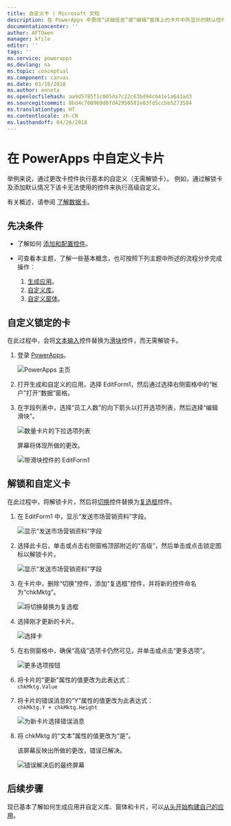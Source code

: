 ```yaml
---
title: 自定义卡 | Microsoft 文档
description: 在 PowerApps 中更改“详细信息”或“编辑”窗体上的卡片中所显示的默认控件
documentationcenter: ''
author: AFTOwen
manager: kfile
editor: ''
tags: ''
ms.service: powerapps
ms.devlang: na
ms.topic: conceptual
ms.component: canvas
ms.date: 03/18/2018
ms.author: anneta
ms.openlocfilehash: aa9d5785f1c005da7c22c63bd94cb41e1a643ad3
ms.sourcegitcommit: 8bd4c700969d0fd42950581e03fd5ccbb5273584
ms.translationtype: HT
ms.contentlocale: zh-CN
ms.lasthandoff: 04/26/2018
---
```

# <a name="customize-a-card-in-powerapps"></a>在 PowerApps 中自定义卡片
举例来说，通过更改卡控件执行基本的自定义（无需解锁卡）。 例如，通过解锁卡及添加默认情况下该卡无法使用的控件来执行高级自定义。

有关概述，请参阅 [了解数据卡](working-with-cards.md)。

## <a name="prerequisites"></a>先决条件

* 了解如何 [添加和配置控件](add-configure-controls.md)。
* 可查看本主题，了解一些基本概念，也可按照下列主题中所述的流程分步完成操作：

  1. [生成应用](data-platform-create-app.md)。
  2. [自定义库](customize-layout-sharepoint.md)。
  3. [自定义窗体](customize-forms-sharepoint.md)。

## <a name="customize-a-locked-card"></a>自定义锁定的卡
在此过程中，会将[文本输入](controls/control-text-input.md)控件替换为[滑块](controls/control-slider.md)控件，而无需解锁卡。

1. 登录 [PowerApps](http://web.powerapps.com)。

    ![PowerApps 主页](./media/customize-card/sign-in.png)

1. 打开生成和自定义的应用，选择 EditForm1，然后通过选择右侧窗格中的“帐户”打开“数据”窗格。

1. 在字段列表中，选择“员工人数”的向下箭头以打开选项列表，然后选择“编辑滑块”。

    ![数量卡片的下拉选项列表](./media/customize-card/card-selector.png)

    屏幕将体现所做的更改。

    ![带滑块控件的 EditForm1](./media/customize-card/add-slider.png)

## <a name="unlock-and-customize-a-card"></a>解锁和自定义卡
在此过程中，将解锁卡片，然后将[切换](controls/control-toggle.md)控件替换为[复选框](controls/control-check-box.md)控件。

1. 在 EditForm1 中，显示“发送市场营销资料”字段。

    ![显示“发送市场营销资料”字段](./media/customize-card/show-field.png)

2. 选择此卡后，单击或点击右侧窗格顶部附近的“高级”，然后单击或点击锁定图标以解锁卡片。

    ![显示“发送市场营销资料”字段](./media/customize-card/unlock-card.png)

1. 在卡片中，删除“切换”控件，添加“复选框”控件，并将新的控件命名为“chkMktg”。

    ![将切换替换为复选框](./media/customize-card/add-checkbox.png)

1. 选择刚才更新的卡片。

    ![选择卡](./media/customize-card/select-card.png)

1. 在右侧窗格中，确保“高级”选项卡仍然可见，并单击或点击“更多选项”。

    ![更多选项按钮](./media/customize-card/more-options.png)

1. 将卡片的“更新”属性的值更改为此表达式：
<br>`chkMktg.Value`

1. 将卡片的错误消息的“Y”属性的值更改为此表达式：<br>
`chkMktg.Y + chkMktg.Height`

    ![为新卡片选择错误消息](./media/customize-card/select-error.png)

1. 将 chkMktg 的“文本”属性的值更改为“是”。

    该屏幕反映出所做的更改，错误已解决。

    ![错误解决后的最终屏幕](./media/customize-card/final-screen.png)

## <a name="next-steps"></a>后续步骤
现已基本了解如何生成应用并自定义库、窗体和卡片，可以[从头开始构建自己的应用](data-platform-create-app-scratch.md)。
